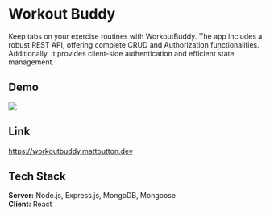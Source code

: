 # Workout Buddy
Keep tabs on your exercise routines with WorkoutBuddy. The app includes a robust REST API, offering complete CRUD and Authorization functionalities. Additionally, it provides client-side authentication and efficient state management.

## Demo
![](https://s1.gifyu.com/images/SRKqi.gif)

## Link
https://workoutbuddy.mattbutton.dev

## Tech Stack
**Server:** Node.js, Express.js, MongoDB, Mongoose<br>
**Client:** React

